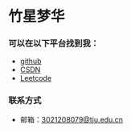 # 竹星梦华

### 可以在以下平台找到我：

- [github](https://github.com/zxmhzwx)
- [CSDN](https://blog.csdn.net/qq_62765766?type=blog)
- [Leetcode](https://leetcode.cn/u/zhu-xing-meng-hua)

### 联系方式

- 邮箱：3021208079@tju.edu.cn
